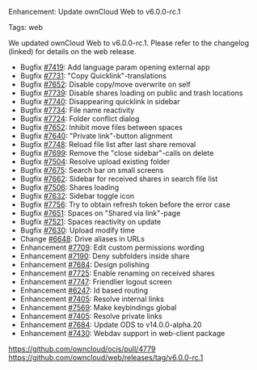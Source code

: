 Enhancement: Update ownCloud Web to v6.0.0-rc.1

Tags: web

We updated ownCloud Web to v6.0.0-rc.1. Please refer to the changelog (linked) for details on the web release.

* Bugfix [#7419](https://github.com/owncloud/web/issues/7419): Add language param opening external app
* Bugfix [#7731](https://github.com/owncloud/web/pull/7731): "Copy Quicklink"-translations
* Bugfix [#7652](https://github.com/owncloud/web/pull/7652): Disable copy/move overwrite on self
* Bugfix [#7739](https://github.com/owncloud/web/pull/7739): Disable shares loading on public and trash locations
* Bugfix [#7740](https://github.com/owncloud/web/pull/7740): Disappearing quicklink in sidebar
* Bugfix [#7734](https://github.com/owncloud/web/pull/7734): File name reactivity
* Bugfix [#7724](https://github.com/owncloud/web/pull/7724): Folder conflict dialog
* Bugfix [#7652](https://github.com/owncloud/web/pull/7652): Inhibit move files between spaces
* Bugfix [#7640](https://github.com/owncloud/web/pull/7640): "Private link"-button alignment
* Bugfix [#7748](https://github.com/owncloud/web/pull/7748): Reload file list after last share removal
* Bugfix [#7699](https://github.com/owncloud/web/issues/7699): Remove the "close sidebar"-calls on delete
* Bugfix [#7504](https://github.com/owncloud/web/pull/7504): Resolve upload existing folder
* Bugfix [#7675](https://github.com/owncloud/web/pull/7675): Search bar on small screens
* Bugfix [#7662](https://github.com/owncloud/web/pull/7662): Sidebar for received shares in search file list
* Bugfix [#7506](https://github.com/owncloud/web/issues/7506): Shares loading
* Bugfix [#7632](https://github.com/owncloud/web/pull/7632): Sidebar toggle icon
* Bugfix [#7756](https://github.com/owncloud/web/pull/7756): Try to obtain refresh token before the error case
* Bugfix [#7651](https://github.com/owncloud/web/pull/7651): Spaces on "Shared via link"-page
* Bugfix [#7521](https://github.com/owncloud/web/issues/7521): Spaces reactivity on update
* Bugfix [#7630](https://github.com/owncloud/web/pull/7630): Upload modify time
* Change [#6648](https://github.com/owncloud/web/issues/6648): Drive aliases in URLs
* Enhancement [#7709](https://github.com/owncloud/web/pull/7709): Edit custom permissions wording
* Enhancement [#7190](https://github.com/owncloud/web/pull/7190): Deny subfolders inside share
* Enhancement [#7684](https://github.com/owncloud/web/pull/7684): Design polishing
* Enhancement [#7725](https://github.com/owncloud/web/pull/7725): Enable renaming on received shares
* Enhancement [#7747](https://github.com/owncloud/web/pull/7747): Friendlier logout screen
* Enhancement [#6247](https://github.com/owncloud/web/issues/6247): Id based routing
* Enhancement [#7405](https://github.com/owncloud/web/pull/7405): Resolve internal links
* Enhancement [#7569](https://github.com/owncloud/web/pull/7569): Make keybindings global
* Enhancement [#7405](https://github.com/owncloud/web/pull/7405): Resolve private links
* Enhancement [#7684](https://github.com/owncloud/web/pull/7684): Update ODS to v14.0.0-alpha.20
* Enhancement [#7430](https://github.com/owncloud/web/pull/7430): Webdav support in web-client package

https://github.com/owncloud/ocis/pull/4779
https://github.com/owncloud/web/releases/tag/v6.0.0-rc.1

